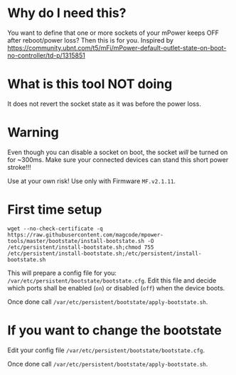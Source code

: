 # Why do I need this?

You want to define that one or more sockets of your mPower keeps OFF after reboot/power loss? Then this is for you.
Inspired by https://community.ubnt.com/t5/mFi/mPower-default-outlet-state-on-boot-no-controller/td-p/1315851

# What is this tool NOT doing

It does not revert the socket state as it was before the power loss.

# Warning
Even though you can disable a socket on boot, the socket *will* be turned on for ~300ms. Make sure your connected devices can stand this short power stroke!!!

Use at your own risk!
Use only with Firmware `MF.v2.1.11`.



# First time setup

```
wget --no-check-certificate -q https://raw.githubusercontent.com/magcode/mpower-tools/master/bootstate/install-bootstate.sh -O /etc/persistent/install-bootstate.sh;chmod 755 /etc/persistent/install-bootstate.sh;/etc/persistent/install-bootstate.sh
```

This will prepare a config file for you: `/var/etc/persistent/bootstate/bootstate.cfg`.
Edit this file and decide which ports shall be enabled (`on`) or disabled (`off`) when the device boots.

Once done call `/var/etc/persistent/bootstate/apply-bootstate.sh`.

# If you want to change the bootstate

Edit your config file `/var/etc/persistent/bootstate/bootstate.cfg`.

Once done call `/var/etc/persistent/bootstate/apply-bootstate.sh`.
